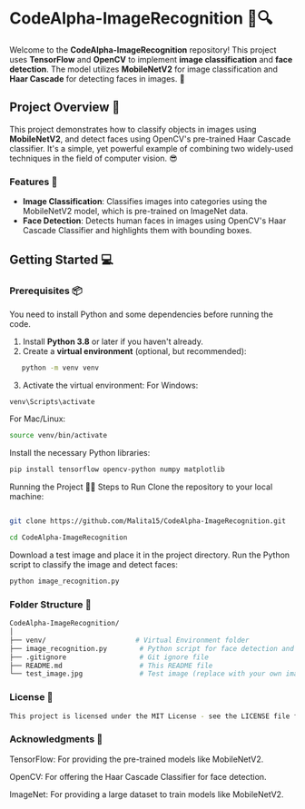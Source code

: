 # CodeAlpha-ImageRecognition 🎥🔍

Welcome to the **CodeAlpha-ImageRecognition** repository! This project uses **TensorFlow** and **OpenCV** to implement **image classification** and **face detection**. The model utilizes **MobileNetV2** for image classification and **Haar Cascade** for detecting faces in images. 💖

## Project Overview 🚀

This project demonstrates how to classify objects in images using **MobileNetV2**, and detect faces using OpenCV's pre-trained Haar Cascade classifier. It's a simple, yet powerful example of combining two widely-used techniques in the field of computer vision. 😎

### Features 🌟
- **Image Classification**: Classifies images into categories using the MobileNetV2 model, which is pre-trained on ImageNet data.
- **Face Detection**: Detects human faces in images using OpenCV's Haar Cascade Classifier and highlights them with bounding boxes.

## Getting Started 💻

### Prerequisites 📦
You need to install Python and some dependencies before running the code.

1. Install **Python 3.8** or later if you haven't already.
2. Create a **virtual environment** (optional, but recommended):
```bash
   python -m venv venv
 ```

3. Activate the virtual environment:
For Windows:
```bash
venv\Scripts\activate
```
For Mac/Linux:
```bash
source venv/bin/activate
```
Install the necessary Python libraries:
```bash
pip install tensorflow opencv-python numpy matplotlib
```
Running the Project 🏃‍♀️
Steps to Run
Clone the repository to your local machine:
```bash

git clone https://github.com/Malita15/CodeAlpha-ImageRecognition.git

cd CodeAlpha-ImageRecognition
```
Download a test image and place it in the project directory.
Run the Python script to classify the image and detect faces:
```bash
python image_recognition.py
```

### Folder Structure 📁
```bash
CodeAlpha-ImageRecognition/
│
├── venv/                      # Virtual Environment folder
├── image_recognition.py        # Python script for face detection and classification
├── .gitignore                  # Git ignore file
├── README.md                   # This README file
└── test_image.jpg              # Test image (replace with your own images)
```
### License 📄
```bash
This project is licensed under the MIT License - see the LICENSE file for details.
```

### Acknowledgments 🎉

TensorFlow: For providing the pre-trained models like MobileNetV2.

OpenCV: For offering the Haar Cascade Classifier for face detection.

ImageNet: For providing a large dataset to train models like MobileNetV2.




